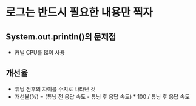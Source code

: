# 로그는 반드시 필요한 내용만 찍자

## System.out.println()의 문제점
- 커널 CPU를 많이 사용

## 개선율
- 튜닝 전후의 차이를 수치로 나타낸 것
- 개선율(%) = (튜닝 전 응답 속도 - 튜닝 후 응답 속도) * 100 / 튜닝 후 응답 속도
